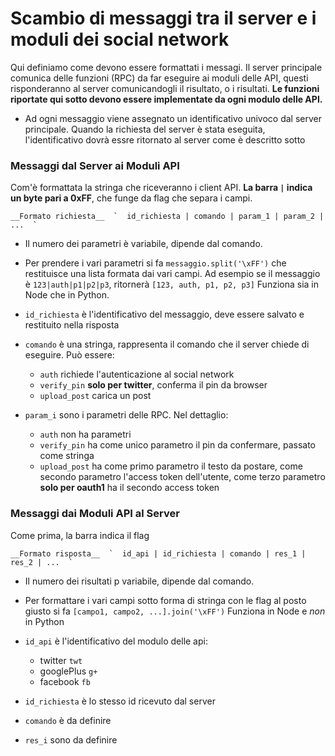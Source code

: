 
# Scambio di messaggi tra il server e i moduli dei social network
Qui definiamo come devono essere formattati i messagi.
Il server principale comunica delle funzioni (RPC) da far eseguire ai moduli delle API, questi risponderanno al server comunicandogli il risultato, o i risultati. __Le funzioni riportate qui sotto devono essere implementate da ogni modulo delle API.__ 
 
- Ad ogni messaggio viene assegnato un identificativo univoco dal server principale. Quando la richiesta del server è stata eseguita, l'identificativo dovrà essre ritornato al server come è descritto sotto




### Messaggi dal Server ai Moduli API
Com'è formattata la stringa che riceveranno i client API. __La barra `|` indica un byte pari a 0xFF__, che funge da flag che separa i campi.

	
	__Formato richiesta__  `  id_richiesta | comando | param_1 | param_2 | ...  `

 
 + Il numero dei parametri è variabile, dipende dal comando.

 + Per prendere i vari parametri si fa `messaggio.split('\xFF')` che restituisce una lista formata dai vari campi. Ad esempio se il messaggio è `123|auth|p1|p2|p3`, ritornerà `[123, auth, p1, p2, p3]` Funziona sia in Node che in Python.



 - `id_richiesta` è l'identificativo del messaggio, deve essere salvato e restituito nella risposta

 - `comando` è una stringa, rappresenta il comando che il server chiede di eseguire. Può essere:
	- `auth` richiede l'autenticazione al social network
	- `verify_pin` __solo per twitter__, conferma il pin da browser
	- `upload_post` carica un post

 - `param_i` sono i parametri delle RPC. Nel dettaglio:
	- `auth` non ha parametri 
	- `verify_pin` ha come unico parametro il pin da confermare, passato come stringa
	- `upload_post` ha come primo parametro il testo da postare, come secondo parametro l'access token dell'utente, come terzo parametro __solo per oauth1__ ha il secondo access token




### Messaggi dai Moduli API al Server
Come prima, la barra indica il flag


	__Formato risposta__  `  id_api | id_richiesta | comando | res_1 | res_2 | ...  `


 + Il numero dei risultati p variabile, dipende dal comando.

 + Per formattare i vari campi sotto forma di stringa con le flag al posto giusto si fa
	`[campo1, campo2, ...].join('\xFF')` Funziona in Node e _non_ in Python


 - `id_api` è l'identificativo del modulo delle api:
	- twitter    `twt`
	- googlePlus `g+`
	- facebook   `fb`

 - `id_richiesta` è lo stesso id ricevuto dal server

 - `comando` è da definire

 - `res_i` sono da definire



